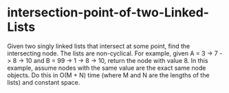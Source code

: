 # intersection-point-of-two-Linked-Lists
Given two singly linked lists that intersect at some point, find the intersecting node. The lists are non-cyclical.  For example, given A = 3 -> 7 -> 8 -> 10 and B = 99 -> 1 -> 8 -> 10, return the node with value 8.  In this example, assume nodes with the same value are the exact same node objects.  Do this in O(M + N) time (where M and N are the lengths of the lists) and constant space.
